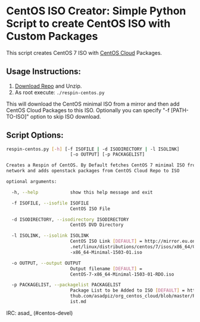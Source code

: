 # CentOS ISO Creator: Simple Python Script to create CentOS ISO with Custom Packages

This script creates CentOS 7 ISO with [CentOS Cloud](http://buildlogs.centos.org/centos/7/cloud/openstack-kilo/) Packages.

## Usage Instructions:
1. [Download Repo](https://github.com/asadpiz/centos-respin/archive/master.zip) and Unzip.
2. As root execute: `./respin-centos.py`

This will download the CentOS minimal ISO from a mirror and then add CentOS Cloud Packages to this ISO. Optionally you can specify "-f [PATH-TO-ISO]" option to skip ISO download.

## Script Options:
```bash
respin-centos.py [-h] [-f ISOFILE | -d ISODIRECTORY | -l ISOLINK]
                        [-o OUTPUT] [-p PACKAGELIST]

Creates a Respin of CentOS. By Default fetches CentOS 7 minimal ISO from the
network and adds openstack packages from CentOS Cloud Repo to ISO

optional arguments:

  -h, --help            show this help message and exit

  -f ISOFILE, --isofile ISOFILE
                        CentOS ISO File

  -d ISODIRECTORY, --isodirectory ISODIRECTORY
                        CentOS DVD Directory

  -l ISOLINK, --isolink ISOLINK
                        CentOS ISO Link [DEFAULT] = http://mirror.eu.oneandone
                        .net/linux/distributions/centos/7/isos/x86_64/CentOS-7
                        -x86_64-Minimal-1503-01.iso

  -o OUTPUT, --output OUTPUT
                        Output filename [DEFAULT] =
                        CentOS-7-x86_64-Minimal-1503-01-RDO.iso

  -p PACKAGELIST, --packagelist PACKAGELIST
                        Package List to be Added to ISO [DEFAULT] = https://gi
                        thub.com/asadpiz/org_centos_cloud/blob/master/PackageL
                        ist.md


```
IRC: asad_ (#centos-devel)

